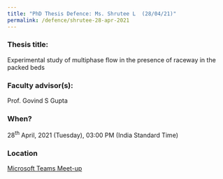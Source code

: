 ```yaml
---
title: "PhD Thesis Defence: Ms. Shrutee L  (28/04/21)"
permalink: /defence/shrutee-28-apr-2021
---
```

### Thesis title:
Experimental study of multiphase flow in the presence of raceway in the packed beds

### Faculty advisor(s):
Prof. Govind S Gupta 

### When?
28<sup>th</sup> April, 2021 (Tuesday), 03:00 PM (India Standard Time)

### Location
<a href="https://teams.microsoft.com/l/meetup-join/19%3ameeting_MWZiMzNlY2MtMjJhNC00MmY1LWE0ZDMtMjdjM2Q2ZmExMzAy%40thread.v2/0?context=%7b%22Tid%22%3a%226f15cd97-f6a7-41e3-b2c5-ad4193976476%22%2c%22Oid%22%3a%2286dab62c-3a58-4241-b1d7-7649f87c6ee0%22%7d" target="_blank">Microsoft Teams Meet-up</a>  
